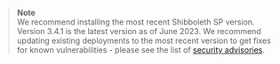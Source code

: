 > **Note**  
> We recommend installing the most recent Shibboleth SP version. Version 3.4.1 is the latest version as of June 2023. We recommend updating existing deployments to the most recent version to get fixes for known vulnerabilities - please see the list of [security advisories](https://wiki.shibboleth.net/confluence/display/SP3/SecurityAdvisories).
